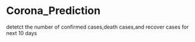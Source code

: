 # Corona_Prediction
detetct the number of confirmed cases,death cases,and recover cases for next 10 days
